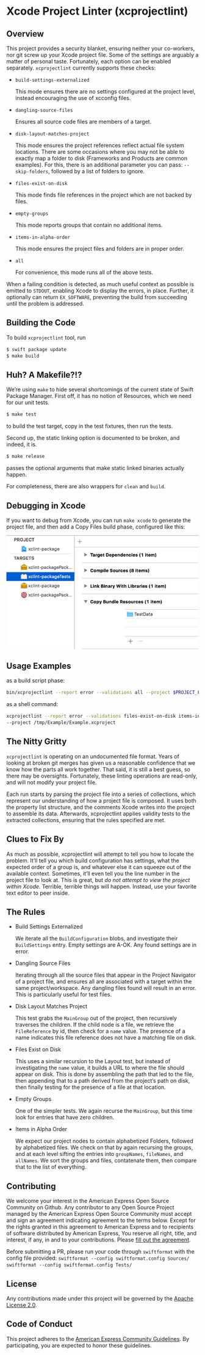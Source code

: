 # Xcode Project Linter (xcprojectlint)

## Overview

This project provides a security blanket, ensuring neither your co-workers, nor
git screw up your Xcode project file. Some of the settings are arguably a matter
of personal taste. Fortunately, each option can be enabled separately. `xcprojectlint`
currently supports these checks:

- `build-settings-externalized`

    This mode ensures there are no settings configured at the project level,
    instead encouraging the use of xcconfig files.
    
- `dangling-source-files`
    
    Ensures all source code files are members of a target.

- `disk-layout-matches-project`

    This mode ensures the project references reflect actual file system
    locations. There are some occasions where you may not be able to exactly map
    a folder to disk (Frameworks and Products are common examples). For this,
    there is an additional parameter you can pass: `--skip-folders`, followed by
    a list of folders to ignore.

- `files-exist-on-disk`

    This mode finds file references in the project which are not backed by files.

- `empty-groups`

    This mode reports groups that contain no additional items.

- `items-in-alpha-order`

    This mode ensures the project files and folders are in proper order.

- `all`

    For convenience, this mode runs all of the above tests.

When a failing condition is detected, as much useful context as possible is
emitted to `STDOUT`, enabling Xcode to display the errors, in place. Further, it
optionally can return `EX_SOFTWARE`, preventing the build from succeeding until
the problem is addressed.

## Building the Code

To build `xcprojectlint` tool, run

``` bash
$ swift package update
$ make build
```

## Huh? A Makefile?!?

We’re using `make` to hide several shortcomings of the current state of Swift
Package Manager. First off, it has no notion of Resources, which we need for our
unit tests.

``` bash
$ make test
```

to build the test target, copy in the test fixtures, then run the tests.

Second up, the static linking option is documented to be broken, and indeed, it is.

``` bash
$ make release
```

passes the optional arguments that make static linked binaries actually happen.

For completeness, there are also wrappers for `clean` and `build`.

## Debugging in Xcode

If you want to debug from Xcode, you can run `make xcode` to generate the
project file, and then add a Copy Files build phase, configured like this:

![Copy Bundle Resources](readme-images/CopyBundle.png)

## Usage Examples

as a build script phase:

``` bash
bin/xcprojectlint --report error --validations all --project $PROJECT_FILE_PATH
```

as a shell command:

``` bash
xcprojectlint --report error --validations files-exist-on-disk items-in-alpha-order
--project /tmp/Example/Example.xcproject
```

## The Nitty Gritty

`xcprojectlint` is operating on an undocumented file format. Years of looking at broken
git merges has given us a reasonable confidence that we know how the parts all
work together. That said, it is still a best guess, so there may be oversights.
Fortunately, these linting operations are read-only, and will not modify your
project file.

Each run starts by parsing the project file into a series of collections, which
represent our understanding of how a project file is composed. It uses both the
property list structure, and the comments Xcode writes into the project to
assemble its data. Afterwards, xcprojectlint applies validity tests to the extracted
collections, ensuring that the rules specified are met.

## Clues to Fix By

As much as possible, xcprojectlint will attempt to tell you how to locate the problem.
It’ll tell you which build configuration has settings, what the expected order
of a group is, and whatever else it can squeeze out of the available context.
Sometimes, it’ll even tell you the line number in the project file to look at.
This is great, but *do not attempt to view the project within Xcode.* Terrible,
terrible things will happen. Instead, use your favorite text editor to peer
inside.

## The Rules

- Build Settings Externalized

    We iterate all the `BuildConfiguration` blobs, and investigate their
    `BuildSettings` entry. Empty settings are A-OK. Any found settings are in
    error.

- Dangling Source Files

    Iterating through all the source files that appear in the Project Navigator of
    a project file, and ensures all are associated with a target within the same
    project/workspace. Any dangling files found will result in an error. This is
    particularly useful for test files.

- Disk Layout Matches Project

    This test grabs the `MainGroup` out of the project, then recursively
    traverses the children. If the child node is a file, we retrieve the
    `FileReference` by id, then check for a `name` value. The presence of a name
    indicates this file reference does not have a matching file on disk.

- Files Exist on Disk

    This uses a similar recursion to the Layout test, but instead of
    investigating the `name` value, it builds a URL to where the file should
    appear on disk. This is done by assembling the path that led to the file,
    then appending that to a path derived from the project’s path on disk, then
    finally testing for the presence of a file at that location.

- Empty Groups

    One of the simpler tests. We again recurse the `MainGroup`, but this time
    look for entries that have zero children.

- Items in Alpha Order

    We expect our project nodes to contain alphabetized Folders, followed by
    alphabetized files. We check on that by again recursing the groups, and at
    each level sifting the entries into `groupNames`, `fileNames`, and
    `allNames`. We sort the groups and files, contatenate them, then compare
    that to the list of everything.

## Contributing

We welcome your interest in the American Express Open Source Community on Github.
Any contributor to any Open Source Project managed by the American Express Open
Source Community must accept and sign an agreement indicating agreement to the
terms below. Except for the rights granted in this agreement to American Express
and to recipients of software distributed by American Express, You reserve all
right, title, and interest, if any, in and to your contributions. Please [fill
out the agreement](https://cla-assistant.io/americanexpress/xcprojectlint).

Before submitting a PR, please run your code through `swiftformat` with the config
file provided:
`swiftformat --config swiftformat.config Sources/`
`swiftformat --config swiftformat.config Tests/`

## License

Any contributions made under this project will be governed by the [Apache License
2.0](./LICENSE.txt).

## Code of Conduct

This project adheres to the [American Express Community
Guidelines](./CODE_OF_CONDUCT.md).
By participating, you are expected to honor these guidelines.
